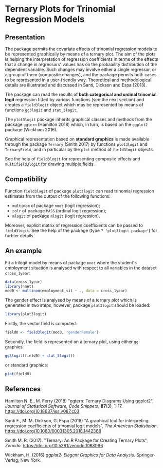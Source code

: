 
<!-- README.md is generated from README.Rmd. Please edit that file -->
Ternary Plots for Trinomial Regression Models
=============================================

Presentation
------------

The package permits the covariate effects of trinomial regression models to be represented graphically by means of a ternary plot. The aim of the plots is helping the interpretation of regression coefficients in terms of the effects that a change in regressors' values has on the probability distribution of the dependent variable. Such changes may involve either a single regressor, or a group of them (composite changes), and the package permits both cases to be represented in a user-friendly way. Theoretical and methodological details are illustrated and discussed in Santi, Dickson and Espa (2018).

The package can read the results of **both categorical and ordinal trinomial logit** regression fitted by various functions (see the next section) and creates a `field3logit` object which may be represented by means of functions `gg3logit` and `stat_3logit`.

The `plot3logit` package inherits graphical classes and methods from the package `ggtern` (Hamilton 2018) which, in turn, is based on the `ggplot2` package (Wickham 2016).

Graphical representation based on **standard graphics** is made available through the package `Ternary` (Smith 2017) by functions `plot3logit` and `TernaryField`, and in particular by the `plot` method of `field3logit` objects.

See the help of `field3logit` for representing composite effects and `multifield3logit` for drawing multiple fields.

Compatibility
-------------

Function `field3logit` of package `plot3logit` can read trinomial regression estimates from the output of the following functions:

-   `multinom` of package `nnet` (logit regression);
-   `polr` of package `MASS` (ordinal logit regression);
-   `mlogit` of package `mlogit` (logit regression).

Moreover, explicit matrix of regression coefficients can be passed to `field3logit`. See the help of the package (type `? 'plot3logit-package'`) for furhter details.

An example
----------

Fit a trilogit model by means of package `nnet` where the student's employment situation is analysed with respect to all variables in the dataset `cross_1year`:

``` r
data(cross_1year)
library(nnet)
mod0 <- multinom(employment_sit ~ ., data = cross_1year)
```

The gender effect is analysed by means of a ternary plot which is generated in two steps, however, package `plot3logit` should be loaded:

``` r
library(plot3logit)
```

Firstly, the vector field is computed:

``` r
field0 <- field3logit(mod0, 'genderFemale')
```

Secondly, the field is represented on a ternary plot, using either `gg`-graphics:

``` r
gg3logit(field0) + stat_3logit()
```

or standard graphics:

``` r
plot(field0)
```

References
----------

Hamilton N. E., M. Ferry (2018) "ggtern: Ternary Diagrams Using ggplot2", *Journal of Statistical Software, Code Snippets*, **87**(3), 1-17. <https://doi.org/10.18637/jss.v087.c03>

Santi F., M. M. Dickson, G. Espa (2018) "A graphical tool for interpreting regression coefficients of trinomial logit models", *The American Statistician*. <https://doi.org/10.1080/00031305.2018.1442368>

Smith M. R. (2017). "Ternary: An R Package for Creating Ternary Plots", *Zenodo*. <https://doi.org/10.5281/zenodo.1068996>

Wickham, H. (2016) *ggplot2: Elegant Graphics for Data Analysis.* Springer-Verlag, New York.
